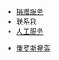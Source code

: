 *  [捐赠服务](https://i.itfuwu.dynv6.net/)
*  联系我
  * <a href="https://ok.shareoto.trade" onclick="showFriendlyAlert(event)">人工服务</a>
<!-- 引入 SweetAlert2 库 -->
<script src="https://cdn.jsdelivr.net/npm/sweetalert2@11"></script>
<script>
function showFriendlyAlert(event) {
    event.preventDefault(); // 阻止默认链接跳转
    Swal.fire({
        title: '温馨提示',
        html: '请登录后发送您的问题，耐心等待客服，5分钟内会有回复。<br>或者 记住聊天的账号和密码，12小时内查看回复。',
        icon: 'info',
        confirmButtonText: '好的',
        customClass: {
            popup: 'custom-swal-popup',
            title: 'custom-swal-title',
            content: 'custom-swal-content',
            confirmButton: 'custom-swal-button'
        }
    }).then((result) => {
        if (result.isConfirmed) {
            window.location.href = 'https://ok.shareoto.trade'; // 点击“好的”后跳转
        }
    });
}
</script>

<style>
/* 自定义 SweetAlert2 弹窗样式 */
.custom-swal-popup {
    border-radius: 15px;
    padding: 20px;
    background: #f9f9f9;
}
.custom-swal-title {
    font-size: 24px;
    color: #333;
    font-weight: bold;
}
.custom-swal-content {
    font-size: 16px;
    color: #555;
    line-height: 1.6;
}
.custom-swal-button {
    background-color: #4CAF50;
    color: white;
    border-radius: 8px;
    padding: 10px 20px;
    font-size: 16px;
}
.custom-swal-button:hover {
    background-color: #45a049;
}
</style>
 
*  [俄罗斯搜索](https://yandex.eu/)
